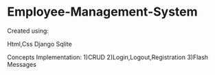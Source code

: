 # Employee-Management-System

Created using:



Html,Css
Django
Sqlite


Concepts Implementation:
1)CRUD
2)Login,Logout,Registration
3)Flash Messages
